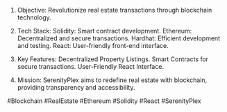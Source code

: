 1. Objective: Revolutionize real estate transactions through blockchain technology.

2. Tech Stack:
Solidity: Smart contract development.
Ethereum: Decentralized and secure transactions.
Hardhat: Efficient development and testing.
React: User-friendly front-end interface.

3. Key Features:
Decentralized Property Listings.
Smart Contracts for secure transactions.
User-Friendly React Interface.

4. Mission: SerenityPlex aims to redefine real estate with blockchain, providing transparency and accessibility.

#Blockchain #RealEstate #Ethereum #Solidity #React #SerenityPlex
